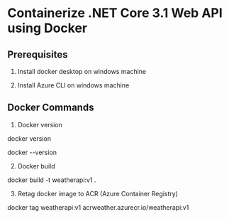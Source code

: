 # Containerize .NET Core 3.1 Web API using Docker


## Prerequisites
1. Install docker desktop on windows machine

2. Install Azure CLI on windows machine


## Docker Commands

1. Docker version

docker version

docker --version

2. Docker build

docker build -t weatherapi:v1 .

3. Retag docker image to ACR (Azure Container Registry)

docker tag weatherapi:v1 acrweather.azurecr.io/weatherapi:v1
